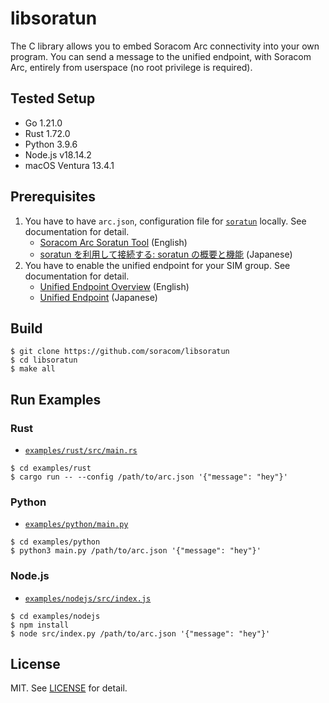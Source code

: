 # libsoratun

The C library allows you to embed Soracom Arc connectivity into your own program. You can send a message to the unified endpoint, with Soracom Arc, entirely from userspace (no root privilege is required).

## Tested Setup

- Go 1.21.0
- Rust 1.72.0
- Python 3.9.6
- Node.js v18.14.2
- macOS Ventura 13.4.1

## Prerequisites

1. You have to have `arc.json`, configuration file for [`soratun`](https://github.com/soracom/soratun/) locally. See documentation for detail.
   - [Soracom Arc Soratun Tool](https://developers.soracom.io/en/docs/arc/soratun/) (English)
   - [soratun を利用して接続する: soratun の概要と機能](https://users.soracom.io/ja-jp/docs/arc/soratun-overview/) (Japanese)
2. You have to enable the unified endpoint for your SIM group. See documentation for detail.
   - [Unified Endpoint Overview](https://developers.soracom.io/en/docs/unified-endpoint/) (English)
   - [Unified Endpoint](https://users.soracom.io/ja-jp/docs/unified-endpoint/) (Japanese)

## Build

```console
$ git clone https://github.com/soracom/libsoratun
$ cd libsoratun
$ make all
```

## Run Examples

### Rust

- [`examples/rust/src/main.rs`](examples/rust/src/main.rs)

```console
$ cd examples/rust
$ cargo run -- --config /path/to/arc.json '{"message": "hey"}'
```

### Python

- [`examples/python/main.py`](examples/python/main.py)

```console
$ cd examples/python
$ python3 main.py /path/to/arc.json '{"message": "hey"}'
```

### Node.js

- [`examples/nodejs/src/index.js`](examples/nodejs/src/index.js)

```console
$ cd examples/nodejs
$ npm install
$ node src/index.py /path/to/arc.json '{"message": "hey"}'
```

## License

MIT. See [LICENSE](LICENSE) for detail.
